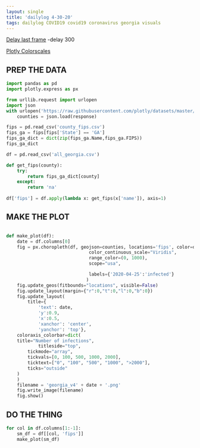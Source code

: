 ```yaml
---
layout: single
title: 'dailylog 4-30-20'
tags: dailylog COVID19 covid19 coronavirus georgia visuals
--- 
```


[Delay last frame](https://stackoverflow.com/questions/40191000/imagemagick-convert-command-set-delay-time-for-the-last-frame)
-delay 300

[Plotly Colorscales](https://plotly.com/python/colorscales/)


## PREP THE DATA

```python
import pandas as pd
import plotly.express as px

from urllib.request import urlopen
import json
with urlopen('https://raw.githubusercontent.com/plotly/datasets/master/geojson-counties-fips.json') as response:
    counties = json.load(response)

fips = pd.read_csv('county_fips.csv')
fips_ga = fips[fips['State'] == 'GA']
fips_ga_dict = dict(zip(fips_ga.Name,fips_ga.FIPS)) 
fips_ga_dict

df = pd.read_csv('all_georgia.csv')

def get_fips(county):
    try:
        return fips_ga_dict[county]
    except:
        return 'na'
    
df['fips'] = df.apply(lambda x: get_fips(x['name']), axis=1)
```

## MAKE THE PLOT

```python

def make_plot(df):
    date = df.columns[0]
    fig = px.choropleth(df, geojson=counties, locations='fips', color=date,
                               color_continuous_scale="Viridis",
                               range_color=(0, 1000),
                               scope="usa",

                               labels={'2020-04-25':'infected'}
                              )
    fig.update_geos(fitbounds="locations", visible=False)
    fig.update_layout(margin={"r":0,"t":0,"l":0,"b":0})
    fig.update_layout(
        title={
            'text': date,
            'y':0.9,
            'x':0.5,
            'xanchor': 'center',
            'yanchor': 'top'},
    coloraxis_colorbar=dict(
    title="Number of infections",
            titleside="top",
        tickmode="array",
        tickvals=[0, 100, 500, 1000, 2000],
        ticktext=["0", "100", "500", "1000", ">2000"],
        ticks="outside"
    )
    )
    filename = 'georgia_v4' + date + '.png'
    fig.write_image(filename)
    fig.show()

```

## DO THE THING

```python
for col in df.columns[1:-1]:
    sm_df = df[[col, 'fips']]
    make_plot(sm_df)

```